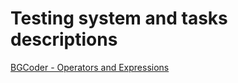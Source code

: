 # Testing system and tasks descriptions 

[BGCoder - Operators and Expressions](http://bgcoder.com/Contests/Practice/Index/357#0)